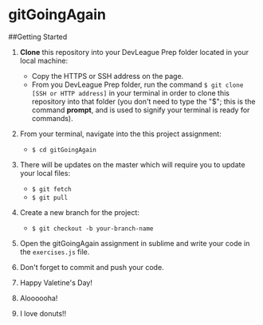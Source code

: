 # gitGoingAgain

##Getting Started
1. **Clone** this repository into your DevLeague Prep folder located in your local machine:
    - Copy the HTTPS or SSH address on the page.
    - From you DevLeague Prep folder, run the command `$ git clone [SSH or HTTP address]` in your terminal in order to clone this repository into that folder 
      (you don't need to type the "$"; this is the command __prompt__, and is used to signify your terminal is ready for commands).
2. From your terminal, navigate into the this project assignment:
    - `$ cd gitGoingAgain`

3. There will be updates on the master which will require you to update your local files:
    - `$ git fetch`
    - `$ git pull`


4. Create a new branch for the project:
    - `$ git checkout -b your-branch-name`

5. Open the gitGoingAgain assignment in sublime and write your code in the `exercises.js` file.

6. Don't forget to commit and push your code.

7. Happy Valetine's Day! 

8. Aloooooha!

9. I love donuts!!
